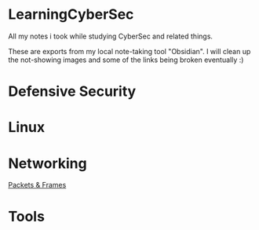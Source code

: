# LearningCyberSec
All my notes i took while studying CyberSec and related things.

These are exports from my local note-taking tool "Obsidian".
I will clean up the not-showing images and some of the links being broken eventually :)

# Defensive Security

# Linux

# Networking
[Packets & Frames](https://github.com/Sara0x62/LearningCyberSec/blob/main/Networks/Packets%20%26%20Frames.md)

# Tools
